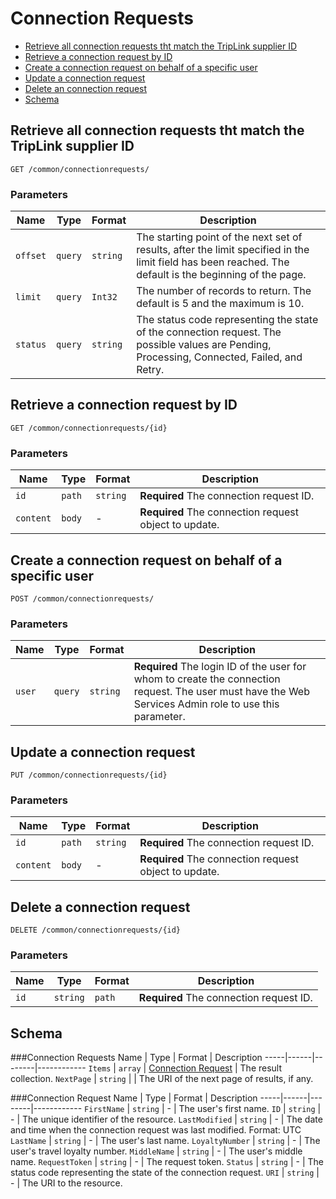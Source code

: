 # Connection Requests
* [Retrieve all connection requests tht match the TripLink supplier ID](#get)
* [Retrieve a connection request by ID](#getID)
* [Create a connection request on behalf of a specific user](#post)
* [Update a connection request](#put)
* [Delete an connection request](#delete)
* [Schema](#schema)

## <a name="get"></a>Retrieve all connection requests tht match the TripLink supplier ID
    GET /common/connectionrequests/

        
### Parameters
Name | Type | Format | Description
-----|------|--------|------------			
`offset`	|	``query``	|	``string``	|	The starting point of the next set of results, after the limit specified in the limit field has been reached. The default is the beginning of the page.`limit`	|	``query``	|	``Int32``	|	The number of records to return. The default is 5 and the maximum is 10.`status`	|	``query``	|	``string``	|	The status code representing the state of the connection request. The possible values are Pending, Processing, Connected, Failed, and Retry.



## <a name="getID"></a>Retrieve a connection request by ID
    GET /common/connectionrequests/{id}


### Parameters
Name | Type | Format | Description
-----|------|--------|------------
`id`	|	``path``	|	``string``	|	**Required** The connection request ID.`content`	|	``body``	|	-	|	**Required** The connection request object to update.


## <a name="post"></a>Create a connection request on behalf of a specific user
    POST /common/connectionrequests/


### Parameters
Name | Type | Format | Description
-----|------|--------|------------
`user`	|	``query``	|	``string``	|	**Required** The login ID of the user for whom to create the connection request. The user must have the Web Services Admin role to use this parameter.


## <a name="put"></a>Update a connection request
    PUT /common/connectionrequests/{id}


### Parameters
Name | Type | Format | Description
-----|------|--------|------------
`id`	|	``path``	|	``string``	|	**Required** The connection request ID.`content`	|	``body``	|	-	|	**Required** The connection request object to update.


## <a name="delete"></a>Delete a connection request
    DELETE /common/connectionrequests/{id}


### Parameters
Name | Type | Format | Description
-----|------|--------|------------
`id`|````string````|`path`|**Required** The connection request ID.



## <a name="schema"></a>Schema


###<a name="connectionrequets"></a>Connection Requests
Name | Type | Format | Description
-----|------|--------|------------
`Items`	|	``array``	|	[Connection Request](#connectionrequest)	|	The result collection.`NextPage`	|	``string``	|		|	The URI of the next page of results, if any.
###<a name="connectionrequest"></a>Connection Request
Name | Type | Format | Description
-----|------|--------|------------
`FirstName`	|	``string``	|	-	|	The user's first name.`ID`	|	``string``	|	-	|	The unique identifier of the resource.`LastModified`	|	``string``	|	-	|	The date and time when the connection request was last modified. Format: UTC`LastName`	|	``string``	|	-	|	The user's last name.`LoyaltyNumber`	|	``string``	|	-	|	The user's travel loyalty number.`MiddleName`	|	``string``	|	-	|	The user's middle name.`RequestToken`	|	``string``	|	-	|	The request token.`Status`	|	``string``	|	-	|	The status code representing the state of the connection request.`URI`	|	``string``	|	-	|	The URI to the resource.


